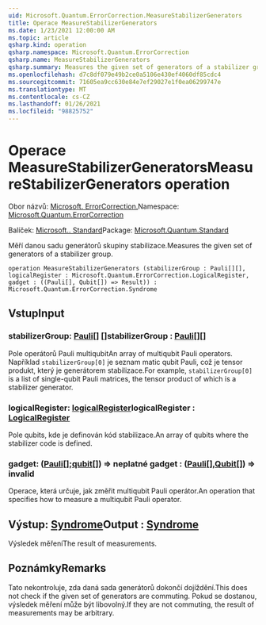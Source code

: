 ```yaml
---
uid: Microsoft.Quantum.ErrorCorrection.MeasureStabilizerGenerators
title: Operace MeasureStabilizerGenerators
ms.date: 1/23/2021 12:00:00 AM
ms.topic: article
qsharp.kind: operation
qsharp.namespace: Microsoft.Quantum.ErrorCorrection
qsharp.name: MeasureStabilizerGenerators
qsharp.summary: Measures the given set of generators of a stabilizer group.
ms.openlocfilehash: d7c8df079e49b2ce0a5106e430ef4060df85cdc4
ms.sourcegitcommit: 71605ea9cc630e84e7ef29027e1f0ea06299747e
ms.translationtype: MT
ms.contentlocale: cs-CZ
ms.lasthandoff: 01/26/2021
ms.locfileid: "98825752"
---
```

# <a name="measurestabilizergenerators-operation"></a><span data-ttu-id="d485b-102">Operace MeasureStabilizerGenerators</span><span class="sxs-lookup"><span data-stu-id="d485b-102">MeasureStabilizerGenerators operation</span></span>

<span data-ttu-id="d485b-103">Obor názvů: [Microsoft. ErrorCorrection.](xref:Microsoft.Quantum.ErrorCorrection)</span><span class="sxs-lookup"><span data-stu-id="d485b-103">Namespace: [Microsoft.Quantum.ErrorCorrection](xref:Microsoft.Quantum.ErrorCorrection)</span></span>

<span data-ttu-id="d485b-104">Balíček: [Microsoft.. Standard](https://nuget.org/packages/Microsoft.Quantum.Standard)</span><span class="sxs-lookup"><span data-stu-id="d485b-104">Package: [Microsoft.Quantum.Standard](https://nuget.org/packages/Microsoft.Quantum.Standard)</span></span>


<span data-ttu-id="d485b-105">Měří danou sadu generátorů skupiny stabilizace.</span><span class="sxs-lookup"><span data-stu-id="d485b-105">Measures the given set of generators of a stabilizer group.</span></span>

```qsharp
operation MeasureStabilizerGenerators (stabilizerGroup : Pauli[][], logicalRegister : Microsoft.Quantum.ErrorCorrection.LogicalRegister, gadget : ((Pauli[], Qubit[]) => Result)) : Microsoft.Quantum.ErrorCorrection.Syndrome
```


## <a name="input"></a><span data-ttu-id="d485b-106">Vstup</span><span class="sxs-lookup"><span data-stu-id="d485b-106">Input</span></span>

### <a name="stabilizergroup--pauli"></a><span data-ttu-id="d485b-107">stabilizerGroup: [Pauli](xref:microsoft.quantum.lang-ref.pauli)[] []</span><span class="sxs-lookup"><span data-stu-id="d485b-107">stabilizerGroup : [Pauli](xref:microsoft.quantum.lang-ref.pauli)[][]</span></span>

<span data-ttu-id="d485b-108">Pole operátorů Pauli multiqubit</span><span class="sxs-lookup"><span data-stu-id="d485b-108">An array of multiqubit Pauli operators.</span></span>
<span data-ttu-id="d485b-109">Například `stabilizerGroup[0]` je seznam matic qubit Pauli, což je tensor produkt, který je generátorem stabilizace.</span><span class="sxs-lookup"><span data-stu-id="d485b-109">For example, `stabilizerGroup[0]` is a list of single-qubit Pauli matrices, the tensor product of which is a stabilizer generator.</span></span>


### <a name="logicalregister--logicalregister"></a><span data-ttu-id="d485b-110">logicalRegister: [logicalRegister](xref:Microsoft.Quantum.ErrorCorrection.LogicalRegister)</span><span class="sxs-lookup"><span data-stu-id="d485b-110">logicalRegister : [LogicalRegister](xref:Microsoft.Quantum.ErrorCorrection.LogicalRegister)</span></span>

<span data-ttu-id="d485b-111">Pole qubits, kde je definován kód stabilizace.</span><span class="sxs-lookup"><span data-stu-id="d485b-111">An array of qubits where the stabilizer code is defined.</span></span>


### <a name="gadget--pauliqubit--__invalidresult__"></a><span data-ttu-id="d485b-112">gadget: ([Pauli](xref:microsoft.quantum.lang-ref.pauli)[];[qubit](xref:microsoft.quantum.lang-ref.qubit)[]) => __neplatné <Result>__</span><span class="sxs-lookup"><span data-stu-id="d485b-112">gadget : ([Pauli](xref:microsoft.quantum.lang-ref.pauli)[],[Qubit](xref:microsoft.quantum.lang-ref.qubit)[]) => __invalid<Result>__</span></span> 

<span data-ttu-id="d485b-113">Operace, která určuje, jak změřit multiqubit Pauli operátor.</span><span class="sxs-lookup"><span data-stu-id="d485b-113">An operation that specifies how to measure a multiqubit Pauli operator.</span></span>



## <a name="output--syndrome"></a><span data-ttu-id="d485b-114">Výstup: [Syndrome](xref:Microsoft.Quantum.ErrorCorrection.Syndrome)</span><span class="sxs-lookup"><span data-stu-id="d485b-114">Output : [Syndrome](xref:Microsoft.Quantum.ErrorCorrection.Syndrome)</span></span>

<span data-ttu-id="d485b-115">Výsledek měření</span><span class="sxs-lookup"><span data-stu-id="d485b-115">The result of measurements.</span></span>

## <a name="remarks"></a><span data-ttu-id="d485b-116">Poznámky</span><span class="sxs-lookup"><span data-stu-id="d485b-116">Remarks</span></span>

<span data-ttu-id="d485b-117">Tato nekontroluje, zda daná sada generátorů dokončí dojíždění.</span><span class="sxs-lookup"><span data-stu-id="d485b-117">This does not check if the given set of generators are commuting.</span></span>
<span data-ttu-id="d485b-118">Pokud se dostanou, výsledek měření může být libovolný.</span><span class="sxs-lookup"><span data-stu-id="d485b-118">If they are not commuting, the result of measurements may be arbitrary.</span></span>